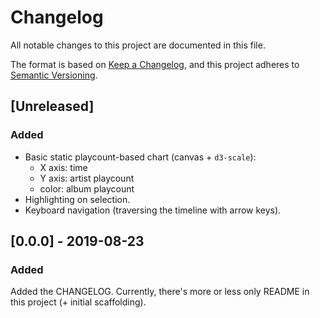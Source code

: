 # Changelog
All notable changes to this project are documented in this file.

The format is based on [Keep a Changelog](https://keepachangelog.com/en/1.0.0/),
and this project adheres to [Semantic Versioning](https://semver.org/spec/v2.0.0.html).

## [Unreleased]
### Added
* Basic static playcount-based chart (canvas + `d3-scale`):
  * X axis: time
  * Y axis: artist playcount
  * color: album playcount
* Highlighting on selection.
* Keyboard navigation (traversing the timeline with arrow keys).

## [0.0.0] - 2019-08-23
### Added
Added the CHANGELOG.
Currently, there's more or less only README in this project (+ initial scaffolding).
